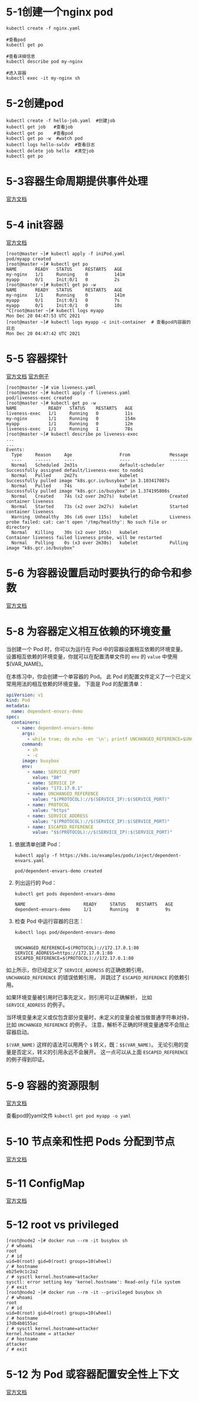 # 5-1创建一个nginx pod
```shell
kubectl create -f nginx.yaml

#查看pod
kubectl get po

#查看详细信息
kubectl describe pod my-nginx

#进入容器
kubectl exec -it my-nginx sh
```

# 5-2创建pod
```shell
kubectl create -f hello-job.yaml  #创建job
kubectl get job   #查看job
kubectl get po    #查看pod
kubectl get po -w  #watch pod
kubectl logs hello-swldv  #查看日志
kubectl delete job hello  #清空job
kubectl get po
```

# 5-3容器生命周期提供事件处理
[官方文档](https://kubernetes.io/zh/docs/tasks/configure-pod-container/attach-handler-lifecycle-event/)

# 5-4 init容器
[官方文档](https://kubernetes.io/zh/docs/concepts/workloads/pods/init-containers/)
```shell
[root@master ~]# kubectl apply -f iniPod.yaml 
pod/myapp created
[root@master ~]# kubectl get po
NAME       READY   STATUS     RESTARTS   AGE
my-nginx   1/1     Running    0          141m
myapp      0/1     Init:0/1   0          2s
[root@master ~]# kubectl get po -w
NAME       READY   STATUS     RESTARTS   AGE
my-nginx   1/1     Running    0          141m
myapp      0/1     Init:0/1   0          7s
myapp      0/1     Init:0/1   0          10s
^C[root@master ~]# kubectl logs myapp
Mon Dec 20 04:47:53 UTC 2021
[root@master ~]# kubectl logs myapp -c init-container  # 查看pod内容器的日志
Mon Dec 20 04:47:42 UTC 2021
```

# 5-5 容器探针
[官方文档](https://kubernetes.io/zh/docs/concepts/workloads/pods/pod-lifecycle/#container-probes)
[官方例子](https://kubernetes.io/zh/docs/tasks/configure-pod-container/configure-liveness-readiness-startup-probes/)
```shell
[root@master ~]# vim liveness.yaml
[root@master ~]# kubectl apply -f liveness.yaml 
pod/liveness-exec created
[root@master ~]# kubectl get po -w
NAME            READY   STATUS    RESTARTS   AGE
liveness-exec   1/1     Running   0          11s
my-nginx        1/1     Running   0          154m
myapp           1/1     Running   0          12m
liveness-exec   1/1     Running   1          78s
[root@master ~]# kubectl describe po liveness-exec
...
...
Events:
  Type     Reason     Age                  From               Message
  ----     ------     ----                 ----               -------
  Normal   Scheduled  2m31s                default-scheduler  Successfully assigned default/liveness-exec to node1
  Normal   Pulled     2m27s                kubelet            Successfully pulled image "k8s.gcr.io/busybox" in 3.103417087s
  Normal   Pulled     74s                  kubelet            Successfully pulled image "k8s.gcr.io/busybox" in 1.374195808s
  Normal   Created    74s (x2 over 2m27s)  kubelet            Created container liveness
  Normal   Started    73s (x2 over 2m27s)  kubelet            Started container liveness
  Warning  Unhealthy  30s (x6 over 115s)   kubelet            Liveness probe failed: cat: can't open '/tmp/healthy': No such file or directory
  Normal   Killing    30s (x2 over 105s)   kubelet            Container liveness failed liveness probe, will be restarted
  Normal   Pulling    0s (x3 over 2m30s)   kubelet            Pulling image "k8s.gcr.io/busybox"
```

# 5-6 为容器设置启动时要执行的命令和参数
[官方文档](https://kubernetes.io/zh/docs/tasks/inject-data-application/define-command-argument-container/)


# 5-8 为容器定义相互依赖的环境变量
当创建一个 Pod 时，你可以为运行在 Pod 中的容器设置相互依赖的环境变量。 设置相互依赖的环境变量，你就可以在配置清单文件的  `env`  的  `value`  中使用 $(VAR_NAME)。

在本练习中，你会创建一个单容器的 Pod。 此 Pod 的配置文件定义了一个已定义常用用法的相互依赖的环境变量。 下面是 Pod 的配置清单：


```yaml
apiVersion: v1
kind: Pod
metadata:
  name: dependent-envars-demo
spec:
  containers:
    - name: dependent-envars-demo
      args:
        - while true; do echo -en '\n'; printf UNCHANGED_REFERENCE=$UNCHANGED_REFERENCE'\n'; printf SERVICE_ADDRESS=$SERVICE_ADDRESS'\n';printf ESCAPED_REFERENCE=$ESCAPED_REFERENCE'\n'; sleep 30; done;
      command:
        - sh
        - -c
      image: busybox
      env:
        - name: SERVICE_PORT
          value: "80"
        - name: SERVICE_IP
          value: "172.17.0.1"
        - name: UNCHANGED_REFERENCE
          value: "$(PROTOCOL)://$(SERVICE_IP):$(SERVICE_PORT)"
        - name: PROTOCOL
          value: "https"
        - name: SERVICE_ADDRESS
          value: "$(PROTOCOL)://$(SERVICE_IP):$(SERVICE_PORT)"
        - name: ESCAPED_REFERENCE
          value: "$$(PROTOCOL)://$(SERVICE_IP):$(SERVICE_PORT)"

```

1.  依据清单创建 Pod：
    
    ```shell
    kubectl apply -f https://k8s.io/examples/pods/inject/dependent-envars.yaml
    
    ```
    
    ```
    pod/dependent-envars-demo created
    
    ```
    
2.  列出运行的 Pod：
    
    ```shell
    kubectl get pods dependent-envars-demo
    
    ```
    
    ```
    NAME                      READY     STATUS    RESTARTS   AGE
    dependent-envars-demo     1/1       Running   0          9s
    
    ```
    
3.  检查 Pod 中运行容器的日志：
    
    ```shell
    kubectl logs pod/dependent-envars-demo
    
    ```
    
    ```
    
    UNCHANGED_REFERENCE=$(PROTOCOL)://172.17.0.1:80
    SERVICE_ADDRESS=https://172.17.0.1:80
    ESCAPED_REFERENCE=$(PROTOCOL)://172.17.0.1:80
    
    ```
    

如上所示，你已经定义了  `SERVICE_ADDRESS`  的正确依赖引用，  `UNCHANGED_REFERENCE`  的错误依赖引用， 并跳过了  `ESCAPED_REFERENCE`  的依赖引用。

如果环境变量被引用时已事先定义，则引用可以正确解析， 比如  `SERVICE_ADDRESS`  的例子。

当环境变量未定义或仅包含部分变量时，未定义的变量会被当做普通字符串对待， 比如  `UNCHANGED_REFERENCE`  的例子。 注意，解析不正确的环境变量通常不会阻止容器启动。

`$(VAR_NAME)`  这样的语法可以用两个  `$`  转义，既：`$$(VAR_NAME)`。 无论引用的变量是否定义，转义的引用永远不会展开。 这一点可以从上面  `ESCAPED_REFERENCE`  的例子得到印证。


# 5-9 容器的资源限制
[官方文档](https://kubernetes.io/zh/docs/tasks/configure-pod-container/assign-memory-resource/)

查看pod的yaml文件
`kubectl get pod myapp -o yaml`

# 5-10 节点亲和性把 Pods 分配到节点
[官方文档](https://kubernetes.io/zh/docs/tasks/configure-pod-container/assign-pods-nodes-using-node-affinity/)

# 5-11 ConfigMap
[官方文档](https://kubernetes.io/zh/docs/concepts/configuration/configmap/)

# 5-12 root vs privileged 
```shell
[root@node2 ~]# docker run --rm -it busybox sh
/ # whoami
root
/ # id
uid=0(root) gid=0(root) groups=10(wheel)
/ # hostname
eb25e9c1c2a2
/ # sysctl kernel.hostname=attacker
sysctl: error setting key 'kernel.hostname': Read-only file system
/ # exit
[root@node2 ~]# docker run --rm -it --privileged busybox sh
/ # whoami
root
/ # id
uid=0(root) gid=0(root) groups=10(wheel)
/ # hostname
17db4b0155ac
/ # sysctl kernel.hostname=attacker
kernel.hostname = attacker
/ # hostname
attacker
/ # exit
```

# 5-12 为 Pod 或容器配置安全性上下文
[官方文档](https://kubernetes.io/zh/docs/tasks/configure-pod-container/security-context/)
